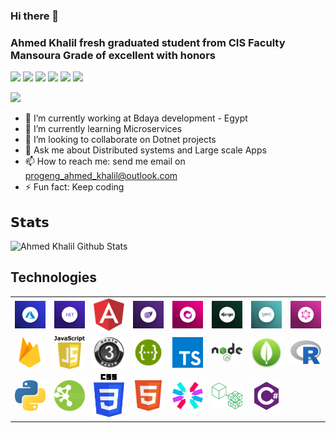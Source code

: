 ### Hi there 👋
### Ahmed Khalil fresh graduated student from CIS Faculty Mansoura Grade of excellent with honors
[![](https://vistr.dev/badge?repo=AhmedKhalil777.AhmedKhalil777&corners=square)](https://github.com/AhmedKhalil777/vistr.dev)
[![](https://img.shields.io/badge/-Ahmed%20Khalil-%231DA1F2?style=flat-square&logo=facebook&logoColor=white)](https://www.facebook.com/ProgENGAhmedKhalil/)
[![](https://img.shields.io/badge/-@ProgengAhmd-%231DA1F2?style=flat-square&logo=twitter&logoColor=ffffff)](https://twitter.com/ProgengAhmd)
[![](https://img.shields.io/badge/-@AhmedKhalil777-%23181717?style=flat-square&logo=github)](https://github.com/AhmedKhalil777)
[![](https://img.shields.io/badge/-Ahmed%20Khalil-blue?style=flat-square&logo=Linkedin&logoColor=white&link=https://www.linkedin.com/in/ahmed-khalil-b09abb176/)](https://www.linkedin.com/in/ahmed-khalil-b09abb176/)
[![](https://img.shields.io/website?color=0ab9e6&style=flat-square&up_message=AhmedKhalil777.com&url=https://ahmedkhalil777.github.io/AhmedKhalil777/)](https://ahmedkhalil777.github.io/AhmedKhalil777/)

![](https://hit.yhype.me/github/profile?user_id=38745087)

- 🔭 I’m currently working at Bdaya development - Egypt
- 🌱 I’m currently learning Microservices
- 👯 I’m looking to collaborate on Dotnet projects
- 💬 Ask me about Distributed systems and Large scale Apps
- 📫 How to reach me: send me email on progeng_ahmed_khalil@outlook.com
- ⚡ Fun fact: Keep coding

## 𝗦𝘁𝗮𝘁𝘀

![Ahmed Khalil Github Stats](https://github-readme-stats.vercel.app/api?username=AhmedKhalil777&show_icons=true&theme=dracula)





## Technologies

<table>
<tr>
<td width="10%">
<img width="100%" src="./src/Pics/Azure.png"/>
</td>
<td width="10%">
<img width="100%" src="./src/Pics/dotnet.png"/>
</td>
<td width="10%">
<img width="100%" src="./src/Pics/angular.png"/>
</td>

<td width="10%">
<img width="100%" src="./src/Pics/blazor.png"/>
</td>

<td width="10%">
<img width="100%" src="./src/Pics/Rx.png"/>
</td>
<td width="10%">
<img width="100%" src="./src/Pics/django.jpg"/>
</td>

<td width="10%">
<img width="100%" src="./src/Pics/gRPC.png"/>
</td>
<td width="10%">
<img width="100%" src="./src/Pics/graphQL.png"/>
</td>
</tr>
<tr>
<td width="10%">
<img width="100%" src="./src/Pics/firebase.png"/>
</td>

<td width="10%">
<img width="100%" src="./src/Pics/js.png"/>
</td>

<td width="10%">
<img width="100%" src="./src/Pics/oauth-3-logo.png"/>
</td>
<td width="10%">
<img width="100%" src="./src/Pics/swagger.png"/>
</td>

<td width="10%">
<img width="100%" src="./src/Pics/Ts.png"/>
</td>
<td width="10%">
<img width="100%" src="./src/Pics/node.png"/>
</td>
<td width="10%">
<img width="100%" src="./src/Pics/mongo.png"/>
</td>
<td width="10%">
<img width="100%" src="./src/Pics/r.png"/>
</td>
</tr>
<tr>
<td width="10%">
<img width="100%" src="./src/Pics/python.png"/>
</td>
<td width="10%">
<img width="100%" src="./src/Pics/api.png"/>
</td>
<td width="10%">
<img width="100%" src="./src/Pics/css.png"/>
</td>
<td width="10%">
<img width="100%" src="./src/Pics/html.png"/>
</td>
<td width="10%">
<img width="100%" src="./src/Pics/jwt.png"/>
</td>
<td width="10%">
<img width="100%" src="./src/Pics/microservices.png"/>
</td>
<td width="10%">
<img width="100%" src="./src/Pics/csharp-logo.png"/>
</td>
</tr>
</table>

